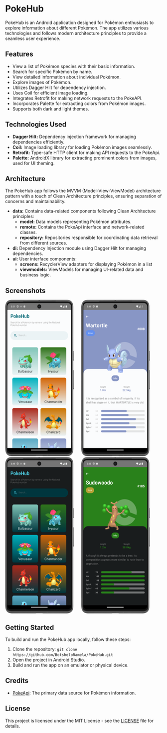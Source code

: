 # PokeHub
PokeHub is an Android application designed for Pokémon enthusiasts to explore information about different Pokémon. The app utilizes various technologies and follows modern architecture principles to provide a seamless user experience.

## Features
- View a list of Pokémon species with their basic information.
- Search for specific Pokémon by name.
- View detailed information about individual Pokémon.
- Explore images of Pokémon.
- Utilizes Dagger Hilt for dependency injection.
- Uses Coil for efficient image loading.
- Integrates Retrofit for making network requests to the PokeAPI.
- Incorporates Palette for extracting colors from Pokémon images.
- Supports both dark and light themes.

## Technologies Used
- **Dagger Hilt:** Dependency injection framework for managing dependencies efficiently.
- **Coil:** Image loading library for loading Pokémon images seamlessly.
- **Retrofit:** Type-safe HTTP client for making API requests to the PokeApi.
- **Palette:** AndroidX library for extracting prominent colors from images, used for UI theming.

## Architecture
The PokeHub app follows the MVVM (Model-View-ViewModel) architecture pattern with a touch of Clean Architecture principles, ensuring separation of concerns and maintainability.

- **data:** Contains data-related components following Clean Architecture principles:
  - **model:** Data models representing Pokémon attributes.
  - **remote:** Contains the PokeApi interface and network-related classes.
  - **repository:** Repositories responsible for coordinating data retrieval from different sources.
- **di:** Dependency Injection module using Dagger Hilt for managing dependencies.
- **ui:** User interface components:
  - **screens:** RecyclerView adapters for displaying Pokémon in a list
  - **viewmodels:** ViewModels for managing UI-related data and business logic.

## Screenshots
<p>
    <img src="screenshots/PokeHub_Light.png" width="220" height="500" alt="Screenshot 1"/>&nbsp;&nbsp;&nbsp;&nbsp;&nbsp; 
    <img src="screenshots/PokeHub_PokeInfo_Light.png" width="220" height="500" alt="Screenshot 2"/>&nbsp;&nbsp;&nbsp;&nbsp;&nbsp; 
    <img src="screenshots/PokeHub_Dark.png" width="220" height="500" alt="Screenshot 3"/>&nbsp;&nbsp;&nbsp;&nbsp;&nbsp; 
    <img src="screenshots/PokeHub_PokeInfo_Dark.png" width="220" height="500" alt="Screenshot 4"/>
</p>


## Getting Started
To build and run the PokeHub app locally, follow these steps:

1. Clone the repository: `git clone https://github.com/BotsheloRamela/PokeHub.git`
2. Open the project in Android Studio.
3. Build and run the app on an emulator or physical device.

## Credits
- [PokeApi](https://pokeapi.co/): The primary data source for Pokémon information.

## License
This project is licensed under the MIT License - see the [LICENSE](LICENSE) file for details.
